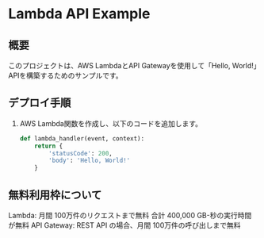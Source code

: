 # Lambda API Example

## 概要
このプロジェクトは、AWS LambdaとAPI Gatewayを使用して「Hello, World!」APIを構築するためのサンプルです。

## デプロイ手順
1. AWS Lambda関数を作成し、以下のコードを追加します。
   ```python
   def lambda_handler(event, context):
       return {
           'statusCode': 200,
           'body': 'Hello, World!'
       }
## 無料利用枠について
Lambda:
月間 100万件のリクエストまで無料
合計 400,000 GB-秒の実行時間が無料
API Gateway:
REST API の場合、月間 100万件の呼び出しまで無料
